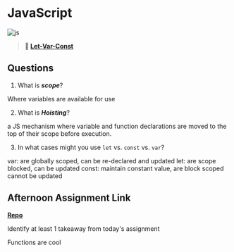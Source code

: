 # JavaScript

![js](https://bcw.blob.core.windows.net/public/img/courses/js.gif)

> **📖 [Let-Var-Const](https://codeworksacademy.com/fs-student-guide/resources/wk2/01-Let-Var-Const)**

## Questions

1. What is ***scope***?

Where variables are available for use

2. What is ***Hoisting***?

a JS mechanism where variable and function declarations are moved to the top of their scope before execution.

3. In what cases might you use `let` vs. `const` vs. `var`?

var: are globally scoped, can be re-declared and updated
let: are scope blocked, can be updated
const: maintain constant value, are block scoped cannot be updated

## Afternoon Assignment Link

**[Repo](https://github.com/LemonadeGT1/ScoreBoard)**

Identify at least 1 takeaway from today's assignment

Functions are cool
